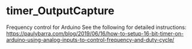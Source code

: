 # timer_OutputCapture
Frequency control for Arduino
See the following for detailed instructions: 
https://paulybarra.com/blog/2019/06/16/how-to-setup-16-bit-timer-on-arduino-using-analog-inputs-to-control-frequency-and-duty-cycle/
